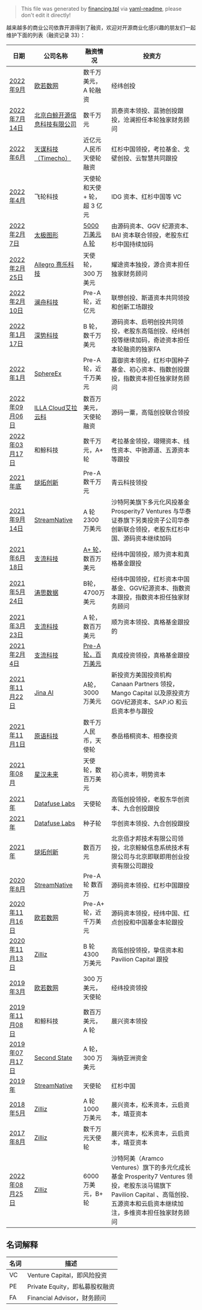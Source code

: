 > This file was generated by [financing.tpl](financing.tpl) via [yaml-readme](https://github.com/LinuxSuRen/yaml-readme), please don't edit it directly!

越来越多的商业公司依靠开源得到了融资，欢迎对开源商业化感兴趣的朋友们一起维护下面的列表（融资记录 33）：

| 日期  | 公司名称 | 融资情况 | 投资方 |
|---|---|---|---|
| [2022年9月](data/financing/item-30-vesoft.yaml) | [欧若数网](https://github.com/vesoft-inc) | 数千万美元，A 轮融资 | 经纬创投 |
| [2022年7月14日](data/financing/item-14.yaml) | [北京白鲸开源信息科技有限公司](https://dolphinscheduler.apache.org/) | 数千万元 | 凯泰资本领投、蓝驰创投跟投，沧澜担任本轮独家财务顾问 |
| [2022年6月](data/financing/item-13.yaml) | [天谋科技（Timecho）](https://www.timecho.com/) | 近亿元人民币天使轮融资 | 红杉中国领投，考拉基金、戈壁创投、云智慧共同跟投 |
| [2022年4月](data/financing/item-10.yaml) | 飞轮科技 | 天使轮和天使 &#43; 轮，超 3 亿元 | IDG 资本、红杉中国等 VC |
| [2022年2月7日](data/financing/item-9.yaml) | [太极图形](https://github.com/taichi-dev) | [5000 万美元 A 轮](https://mp.weixin.qq.com/s/4PjdQuwX4HRtm7z_xghQvA) | 由源码资本、GGV 纪源资本、BAI 资本联合领投，老股东红杉中国持续加码 |
| [2022年2月25日](data/financing/item-20.yaml) | [Allegro 熹乐科技](https://github.com/yomorun/) | 天使轮，300 万美元 | 耀途资本独投，源合资本担任独家财务顾问 |
| [2022年2月10日](data/financing/item-21.yaml) | [澜舟科技](https://github.com/Langboat) | Pre-A轮，近亿元 | 联想创投、斯道资本共同领投和创新工场跟投 |
| [2022年1月17日](data/financing/item-19.yaml) | [深势科技](https://github.com/deepmodeling) | B 轮，数千万美元 | 源码资本、启明创投共同领投，老股东高瓴创投、经纬创投等继续加码，奇迹资本担任本轮融资的独家FA |
| [2022年1月](data/financing/item-22.yaml) | [SphereEx](https://www.sphere-ex.com/) | Pre-A轮，近千万美元 | 嘉御资本领投，红杉中国种子基金、初心资本、指数创投跟投，指数资本担任独家财务顾问 |
| [2022年09月06日](data/financing/item-28.yaml) | [ILLA Cloud艾拉云科](https://github.com/illa-family) | 数百万美元，天使轮融资 | 源码一粟，高瓴创投联合领投 |
| [2022年03月17日](data/financing/item-32.yaml) | 和鲸科技 | 数千万元，A&#43; 轮 | 考拉基金领投，翊翎资本、线性资本、中驰源道、五源资本等跟投 |
| [2021年底](data/financing/item-11.yaml) | [燧炻创新](https://fydeos.com/content/career/) | Pre-A 数千万元 | 青云科技领投 |
| [2021年9月14日](data/financing/item-8.yaml) | [StreamNative](https://streamnative.io/) | A 轮 2300 万美元 | 沙特阿美旗下多元化风投基金 Prosperity7 Ventures 与华泰证券旗下另类投资子公司华泰创新联合领投，老股东红杉中国、源码资本继续加码 |
| [2021年6月18日](data/financing/item-18.yaml) | [支流科技](https://www.apiseven.com/) | [A&#43; 轮](https://segmentfault.com/a/1190000040195514)，数百万美元 | 经纬中国领投，顺为资本和真格基金跟投 |
| [2021年5月24日](data/financing/item-25.yaml) | [涛思数据](https://github.com/taosdata) | B轮，4700万美元 | 经纬中国领投，红杉资本中国基金、GGV纪源资本、指数资本跟投，指数资本担任独家财务顾问 |
| [2021年3月23日](data/financing/item-15.yaml) | [支流科技](https://www.apiseven.com/) | A 轮，数百万美元 | 顺为资本领投、真格基金跟投的 |
| [2021年2月4日](data/financing/item-16.yaml) | [支流科技](https://www.apiseven.com/) | [Pre-A 轮，百万美元](https://www.infoq.cn/article/2Ntyh07rOjXxGO6YeJP6) | 真成投资领投，真格基金跟投 |
| [2021年11月22日](data/financing/item-23.yaml) | [Jina AI](https://github.com/jina-ai/) | A轮，3000 万美元 | 新投资方美国投资机构 Canaan Partners 领投，Mango Capital 以及原投资方 GGV纪源资本、SAP.iO 和云启资本参与跟投 |
| [2021年11月1日](data/financing/item-29-primihub.yaml) | [原语科技](https://github.com/primihub) | 数千万人民币，天使轮 | 泰岳梧桐资本、相泰投资 |
| [2021年08月](data/financing/item-17.yaml) | [星汉未来](https://github.com/galaxy-future) | 天使轮，数百万美元 | 初心资本，明势资本 |
| [2021年](data/financing/item-7.yaml) | [Datafuse Labs](https://github.com/datafuselabs) | 天使轮 | 高瓴创投领投，老股东华创资本、九合创投跟投 |
| [2021年](data/financing/item-6.yaml) | [Datafuse Labs](https://github.com/datafuselabs) | 种子轮 | 华创资本领投、九合创投跟投 |
| [2021年](data/financing/item-12.yaml) | [燧炻创新](https://fydeos.com/content/career/) | 数百万元 | 北京佰才邦技术有限公司领投，北京鲸鲮信息系统技术有限公司与北京即联即用创业投资有限公司跟投 |
| [2020年8月](data/financing/item-4.yaml) | [StreamNative](https://streamnative.io/) | Pre-A 轮 数百万 | 源码资本领投、红杉中国跟投 |
| [2020年11月16日](data/financing/item-24.yaml) | [欧若数网](https://github.com/vesoft-inc) | Pre-A&#43; 轮，近千万美元 | 源码资本领投，经纬中国、红点创投和中国基金本轮跟投 |
| [2020年11月13日](data/financing/item-5.yaml) | [Zilliz](https://github.com/milvus-io) | B 轮 4300 万美元 | 高瓴创投领投，挚信资本和 Pavilion Capital 跟投 |
| [2019年3月](data/financing/item-31-vesoft.yaml) | [欧若数网](https://github.com/vesoft-inc) | 300 万美元，天使轮 | 经纬投资领投 |
| [2019年11月08日](data/financing/item-33.yaml) | 和鲸科技 | 数百万美元，A 轮 | 晨兴资本领投 |
| [2019年07月17日](data/financing/item-26.yaml) | [Second State](https://github.com/second-state) | A 轮，300 万美元 | 海纳亚洲资金 |
| [2019年](data/financing/item-3.yaml) | [StreamNative](https://streamnative.io/) | 天使轮 | 红杉中国 |
| [2018年5月](data/financing/item-2.yaml) | [Zilliz](https://github.com/milvus-io) | A 轮 1000 万美元 | 晨兴资本，松禾资本，云启资本，靖亚资本 |
| [2017年8月](data/financing/item-1.yaml) | [Zilliz](https://github.com/milvus-io) | 数千万元天使轮 | 晨兴资本，松禾资本，云启资本，靖亚资本 |
| [ 2022年08月25日](data/financing/item-27.yaml) | [Zilliz](https://github.com/milvus-io) | 6000 万美元，B&#43; 轮 | 沙特阿美（Aramco Ventures）旗下的多元化成长基金 Prosperity7 Ventures 领投，老股东淡马锡旗下 Pavilion Capital 、高瓴创投、五源资本和云启资本继续加注，多维资本担任独家财务顾问 |

## 名词解释

|名词|描述|
|---|---|
| VC | Venture Capital，即风险投资 |
| PE | Private Equity，即私募股权融资 |
| FA | Financial Advisor，财务顾问 |
